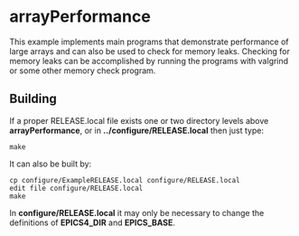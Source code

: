 # arrayPerformance

This example implements main programs that demonstrate performance
of large arrays and can also be used to check for memory leaks.
Checking for memory leaks can be accomplished by running the programs with valgrind
or some other memory check program.


## Building

If a proper RELEASE.local file exists one or two directory levels above **arrayPerformance**,
or in **../configure/RELEASE.local** then just type:

    make

It can also be built by:

    cp configure/ExampleRELEASE.local configure/RELEASE.local
    edit file configure/RELEASE.local
    make

In **configure/RELEASE.local** it may only be necessary to change the definitions
of **EPICS4_DIR** and **EPICS_BASE**.
